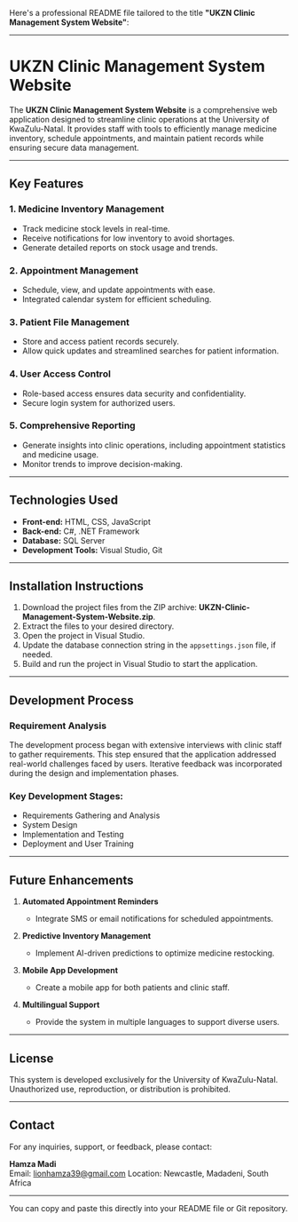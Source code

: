 Here's a professional README file tailored to the title **"UKZN Clinic Management System Website"**:

---

# UKZN Clinic Management System Website  

The **UKZN Clinic Management System Website** is a comprehensive web application designed to streamline clinic operations at the University of KwaZulu-Natal. It provides staff with tools to efficiently manage medicine inventory, schedule appointments, and maintain patient records while ensuring secure data management.  

---

## Key Features  

### 1. **Medicine Inventory Management**  
   - Track medicine stock levels in real-time.  
   - Receive notifications for low inventory to avoid shortages.  
   - Generate detailed reports on stock usage and trends.  

### 2. **Appointment Management**  
   - Schedule, view, and update appointments with ease.  
   - Integrated calendar system for efficient scheduling.  

### 3. **Patient File Management**  
   - Store and access patient records securely.  
   - Allow quick updates and streamlined searches for patient information.  

### 4. **User Access Control**  
   - Role-based access ensures data security and confidentiality.  
   - Secure login system for authorized users.  

### 5. **Comprehensive Reporting**  
   - Generate insights into clinic operations, including appointment statistics and medicine usage.  
   - Monitor trends to improve decision-making.  

---

## Technologies Used  

- **Front-end:** HTML, CSS, JavaScript  
- **Back-end:** C#, .NET Framework  
- **Database:** SQL Server  
- **Development Tools:** Visual Studio, Git  

---

## Installation Instructions  

1. Download the project files from the ZIP archive: **UKZN-Clinic-Management-System-Website.zip**.  
2. Extract the files to your desired directory.  
3. Open the project in Visual Studio.  
4. Update the database connection string in the `appsettings.json` file, if needed.  
5. Build and run the project in Visual Studio to start the application.  

---

## Development Process  

### Requirement Analysis  
The development process began with extensive interviews with clinic staff to gather requirements. This step ensured that the application addressed real-world challenges faced by users. Iterative feedback was incorporated during the design and implementation phases.  

### Key Development Stages:  
- Requirements Gathering and Analysis  
- System Design  
- Implementation and Testing  
- Deployment and User Training  

---

## Future Enhancements  

1. **Automated Appointment Reminders**  
   - Integrate SMS or email notifications for scheduled appointments.  

2. **Predictive Inventory Management**  
   - Implement AI-driven predictions to optimize medicine restocking.  

3. **Mobile App Development**  
   - Create a mobile app for both patients and clinic staff.  

4. **Multilingual Support**  
   - Provide the system in multiple languages to support diverse users.  

---

## License  

This system is developed exclusively for the University of KwaZulu-Natal. Unauthorized use, reproduction, or distribution is prohibited.  

---

## Contact  

For any inquiries, support, or feedback, please contact:  

**Hamza Madi**  
Email: lionhamza39@gmail.com
Location: Newcastle, Madadeni, South Africa  

---

You can copy and paste this directly into your README file or Git repository.
